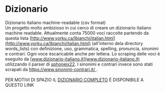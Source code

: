 # Dizionario
Dizionario italiano machine-readable (csv format)<br>
Un progetto molto ambizioso in cui cerco di creare un dizionario italiano machine readable. Attualmente conta 75000 voci raccolte partendo da questa lista [http://www.yorku.ca/lbianchi/italian.html](http://www.yorku.ca/lbianchi/italian.html) (all'interno dela directory words_lists) con definizione, uso, grammatica, spelling, pronuncia, sinonimi e contrari. Ogni voce èscaricabile anche per lettera. Lo scraping delle voci è eseguito da [www.dizionario-italiano.it](www.dizionario-italiano.it) utilizzando il parser di [sphoneix22](https://github.com/sphoneix22/italian_dictionary). I sinonimi e contrari invece sono stati scrapati da [https://www.sinonimi-contrari.it/ ](https://www.sinonimi-contrari.it/ ).<br><br>
PER MOTIVI DI SPAZIO IL [DIZIONARIO COMPLETO](https://drive.google.com/file/d/1wuhE_xy6E9Kj4cjvh1CasFcsKp5gRdr3/view?usp=sharing) È DISPONIBILE A QUESTO LINK
